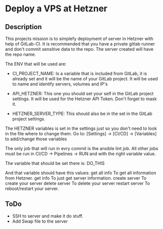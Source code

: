 # Deploy a VPS at Hetzner


## Description

This projects mission is to simplefy deployment of server in Hetzner with help of GitLab-CI.
It is recommended that you have a private gitlab runner and don't commit sensitive data to the repo.
The server created will have the repo name.

The ENV that will be used are:

* CI_PROJECT_NAME: Is a variable that is included from GitLab, it is already set and it will be the name of your GitLab project. It will be used to name and identify servers, volumes and IP's

* API_HETZNER: This one you should set your self in the GitLab project settings. It will be used for the Hetzner API Token. Don't forget to mask it.

* HETZNER_SERVER_TYPE: This should also be in the set in the GitLab project settings.

The HETZNER variables is set in the settings just so you don't need to look in the file where to change them.
Go to: [Settings] -> [CI/CD] -> [Variables] to add/change those variables


The only job that will run in evry commit is the ansible lint job.
All other jobs must be run in CI/CD -> Pipelines -> RUN and with the right variable value.

The variable that should be set there is:
DO_THIS

And that variable should have this values:
get all info    To get all information from Hetzner.
get info        To just get server information.
create server   To create your server
delete server   To delete your server
restart server  To reboot/restart your server.


## ToDo

 * SSH to server and make it do stuff.
 * Add Swap file to the server
